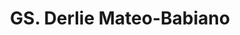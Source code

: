 ---
title: "GS. Derlie Mateo-Babiano"
draft: false

# page title background image
bg_image: "images/backgrounds/page-title.jpg"
# meta description
description : ""
# teacher portrait
image: "/images/team/dr-derlie-mateo-babiano.png"
# course
course: "Giáo sư Quy hoạch Đô thị </br> Đại học Melbourne, Úc"

# biography
bio: ""
# type
type: "teacher"

weight: 21
---